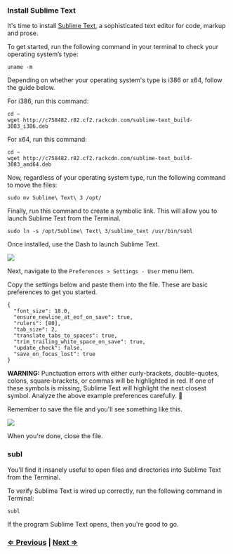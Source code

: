 ### Install Sublime Text

It's time to install [Sublime Text](http://www.sublimetext.com/), a sophisticated text editor for code, markup and prose.

To get started, run the following command in your terminal to check your operating system’s type:

```
uname -m
```
Depending on whether your operating system's type is i386 or x64, follow the guide below.

For i386, run this command:

```
cd ~
wget http://c758482.r82.cf2.rackcdn.com/sublime-text_build-3083_i386.deb
```

For x64, run this command:

```
cd ~
wget http://c758482.r82.cf2.rackcdn.com/sublime-text_build-3083_amd64.deb
```

Now, regardless of your operating system type, run the following command to move the files:

```
sudo mv Sublime\ Text\ 3 /opt/
```
Finally, run this command to create a symbolic link. This will allow you to launch Sublime Text from the Terminal.

```
sudo ln -s /opt/Sublime\ Text\ 3/sublime_text /usr/bin/subl
```

Once installed, use the Dash to launch Sublime Text.

![](https://i.imgur.com/urq6WwX.png)


Next, navigate to the `Preferences > Settings - User` menu item.

Copy the settings below and paste them into the file. These are basic preferences to get you started.

```
{
  "font_size": 18.0,
  "ensure_newline_at_eof_on_save": true,
  "rulers": [80],
  "tab_size": 2,
  "translate_tabs_to_spaces": true,
  "trim_trailing_white_space_on_save": true,
  "update_check": false,
  "save_on_focus_lost": true
}
```

**WARNING:** Punctuation errors with either curly-brackets, double-quotes, colons, square-brackets, or commas will be highlighted in red. If one of these symbols is missing, Sublime Text will highlight the next closest symbol. Analyze the above example preferences carefully. :eyes:

Remember to save the file and you'll see something like this.

![](https://i.imgur.com/dGUbd34.png)

When you're done, close the file.

### subl

You'll find it insanely useful to open files and directories into Sublime Text from the Terminal.

To verify Sublime Text is wired up correctly, run the following command in Terminal:

```
subl 
```

If the program Sublime Text opens, then you're good to go.


### [⇐ Previous](2_apt.md) | [Next ⇒](4_git.md)
